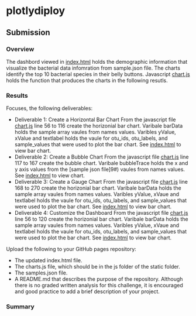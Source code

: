 # plotlydiploy

## Submission

### Overview
The dashbord viewed in [index.html](https://github.com/JaredTMurray/plotlydiploy/blob/main/index.html) holds the demographic information that visualize the bacterial data infomration from sample.json file. The charts identify the top 10 bacterial species in their belly buttons. Javascript [chart.js](https://github.com/JaredTMurray/plotlydiploy/blob/main/chart.js) holds the function that produces the charts in the following resutls. 

### Results
Focuses, the following deliverables:

-	Deliverable 1: Create a Horizontal Bar Chart
  From the javascript file [chart.js](https://github.com/JaredTMurray/plotlydiploy/blob/main/chart.js) line 56 to 116  create the horizonial bar chart. Varibale barData holds the sample array vaules from names values. Varibles yValue, xValue and textlabel holds the vaule for otu_ids, otu_labels, and sample_values that were used to plot the bar chart. See [index.html](https://github.com/JaredTMurray/plotlydiploy/blob/main/index.html) to view bar chart.
-	Deliverable 2: Create a Bubble Chart
 From the javascript file [chart.js](https://github.com/JaredTMurray/plotlydiploy/blob/main/chart.js) line 117 to 167 create the bubble chart. Varibale bubbleTrace holds the x and y axis values from the [sample json file]9#) vaules from names values. See [index.html](https://github.com/JaredTMurray/plotlydiploy/blob/main/index.html) to view chart.
-	Deliverable 3: Create a Gauge Chart
 From the javascript file [chart.js](https://github.com/JaredTMurray/plotlydiploy/blob/main/chart.js) line 168 to 270  create the horizonial bar chart. Varibale barData holds the sample array vaules from names values. Varibles yValue, xVaue and textlabel holds the vaule for otu_ids, otu_labels, and sample_values that were used to plot the bar chart. See [index.html](https://github.com/JaredTMurray/plotlydiploy/blob/main/index.html) to view bar chart.
-	Deliverable 4: Customize the Dashboard
 From the javascript file [chart.js](https://github.com/JaredTMurray/plotlydiploy/blob/main/chart.js) line 56 to 120  create the horizonial bar chart. Varibale barData holds the sample array vaules from names values. Varibles yValue, xVaue and textlabel holds the vaule for otu_ids, otu_labels, and sample_values that were used to plot the bar chart. See [index.html](https://github.com/JaredTMurray/plotlydiploy/blob/main/index.html) to view bar chart.

Upload the following to your GitHub pages repository:

-	The updated index.html file.
-	The charts.js file, which should be in the js folder of the static folder.
-	The samples.json file.
-	A README.md that describes the purpose of the repository. Although there is no graded written analysis for this challenge, it is encouraged and good practice to add a brief description of your project.

### Summary
